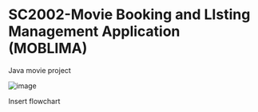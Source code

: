 # SC2002-Movie Booking and LIsting Management Application (MOBLIMA)
Java movie project

![image](https://user-images.githubusercontent.com/39144132/196887669-0f7f94c3-62e3-41cf-98a0-3fbfbb459f2d.png)


Insert flowchart

